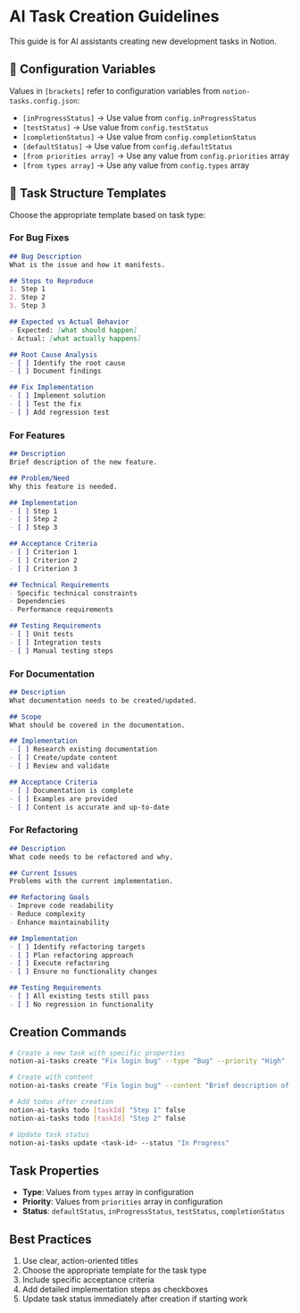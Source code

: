 # AI Task Creation Guidelines

This guide is for AI assistants creating new development tasks in Notion.

## 📝 Configuration Variables

Values in `[brackets]` refer to configuration variables from `notion-tasks.config.json`:
- `[inProgressStatus]` → Use value from `config.inProgressStatus`
- `[testStatus]` → Use value from `config.testStatus` 
- `[completionStatus]` → Use value from `config.completionStatus`
- `[defaultStatus]` → Use value from `config.defaultStatus`
- `[from priorities array]` → Use any value from `config.priorities` array
- `[from types array]` → Use any value from `config.types` array

## 📝 Task Structure Templates

Choose the appropriate template based on task type:

### For Bug Fixes
```markdown
## Bug Description
What is the issue and how it manifests.

## Steps to Reproduce
1. Step 1
2. Step 2
3. Step 3

## Expected vs Actual Behavior
- Expected: [what should happen]
- Actual: [what actually happens]

## Root Cause Analysis
- [ ] Identify the root cause
- [ ] Document findings

## Fix Implementation
- [ ] Implement solution
- [ ] Test the fix
- [ ] Add regression test
```

### For Features
```markdown
## Description
Brief description of the new feature.

## Problem/Need
Why this feature is needed.

## Implementation
- [ ] Step 1
- [ ] Step 2
- [ ] Step 3

## Acceptance Criteria
- [ ] Criterion 1
- [ ] Criterion 2
- [ ] Criterion 3

## Technical Requirements
- Specific technical constraints
- Dependencies
- Performance requirements

## Testing Requirements
- [ ] Unit tests
- [ ] Integration tests
- [ ] Manual testing steps
```

### For Documentation
```markdown
## Description
What documentation needs to be created/updated.

## Scope
What should be covered in the documentation.

## Implementation
- [ ] Research existing documentation
- [ ] Create/update content
- [ ] Review and validate

## Acceptance Criteria
- [ ] Documentation is complete
- [ ] Examples are provided
- [ ] Content is accurate and up-to-date
```

### For Refactoring
```markdown
## Description
What code needs to be refactored and why.

## Current Issues
Problems with the current implementation.

## Refactoring Goals
- Improve code readability
- Reduce complexity
- Enhance maintainability

## Implementation
- [ ] Identify refactoring targets
- [ ] Plan refactoring approach
- [ ] Execute refactoring
- [ ] Ensure no functionality changes

## Testing Requirements
- [ ] All existing tests still pass
- [ ] No regression in functionality
```

## Creation Commands

```bash
# Create a new task with specific properties
notion-ai-tasks create "Fix login bug" --type "Bug" --priority "High" --status "Not Started"

# Create with content
notion-ai-tasks create "Fix login bug" --content "Brief description of the bug" --type "Bug" --priority "High"

# Add todos after creation
notion-ai-tasks todo [taskId] "Step 1" false
notion-ai-tasks todo [taskId] "Step 2" false

# Update task status
notion-ai-tasks update <task-id> --status "In Progress"
```

## Task Properties
- **Type**: Values from `types` array in configuration
- **Priority**: Values from `priorities` array in configuration
- **Status**: `defaultStatus`, `inProgressStatus`, `testStatus`, `completionStatus`

## Best Practices
1. Use clear, action-oriented titles
2. Choose the appropriate template for the task type
3. Include specific acceptance criteria
4. Add detailed implementation steps as checkboxes
5. Update task status immediately after creation if starting work